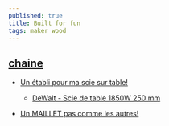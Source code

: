 ```yaml
---
published: true
title: Built for fun
tags: maker wood
---
```

## [chaine](https://www.youtube.com/channel/UC5rAZp_n5mrwMWiNszJCb5w)

- [Un établi pour ma scie sur table!](https://www.youtube.com/watch?v=r0dB6uZamEg)
	- [DeWalt - Scie de table 1850W 250 mm](https://www.manomano.fr/p/dewalt-dw745-scie-a-table-faible-poids-1850w-250mm-1598972?productId=2867243&referer_id=685885)
    
- [Un MAILLET pas comme les autres!](https://www.youtube.com/watch?v=9q1eteLdFK8)
